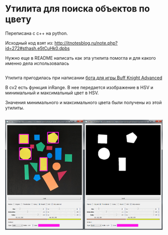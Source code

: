 # Утилита для поиска объектов по цвету

Переписана с с++ на python.

Исходный код взят из: http://itnotesblog.ru/note.php?id=272#sthash.e5tCuHk0.dpbs

Нужно еще в README написать как эта утилита помогла и для какого именно дела использовалась

##

Утилита пригодилась при написании [бота для игры Buff Knight Advanced](https://github.com/gil9red/SimplePyScripts/tree/master/Bot%20Buff%20Knight%20Advanced)

В cv2 есть функция inRange. В нее передается изображение в HSV и минимальный и максимальный цвет в HSV.

Значения минимального и максимального цвета были получены из этой утилиты.

##
![](screenshot.png)
